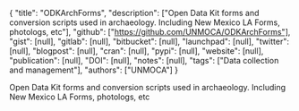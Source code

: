 {
  "title": "ODKArchForms",
  "description": ["Open Data Kit forms and conversion scripts used in archaeology. Including New Mexico LA Forms, photologs, etc"],
  "github": ["https://github.com/UNMOCA/ODKArchForms"],
  "gist": [null],
  "gitlab": [null],
  "bitbucket": [null],
  "launchpad": [null],
  "twitter": [null],
  "blogpost": [null],
  "cran": [null],
  "pypi": [null],
  "website": [null],
  "publication": [null],
  "DOI": [null],
  "notes": [null],
  "tags": ["Data collection and management"],
  "authors": ["UNMOCA"]
}

<!-- Generated by csv2md.R – do not edit by hand -->

Open Data Kit forms and conversion scripts used in archaeology. Including New Mexico LA Forms, photologs, etc